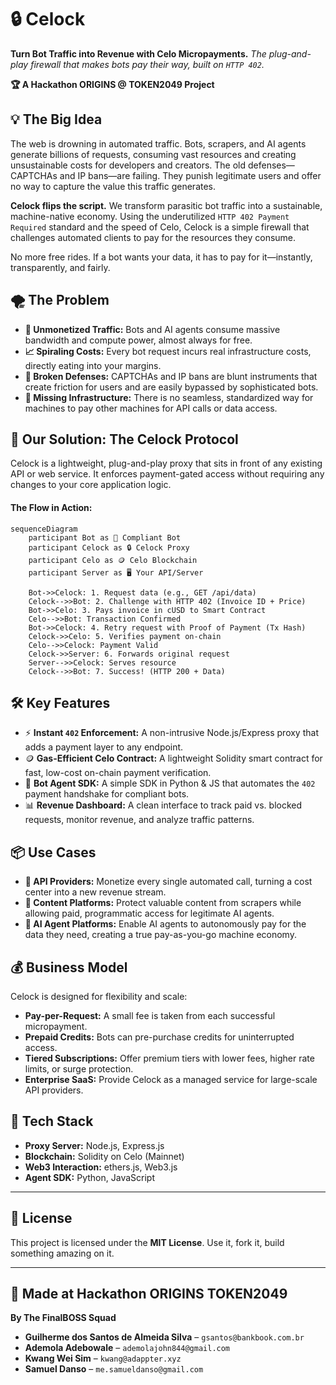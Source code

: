 # 🔒 Celock

**Turn Bot Traffic into Revenue with Celo Micropayments.** *The plug-and-play firewall that makes bots pay their way, built on `HTTP 402`.*

**🏆 A Hackathon ORIGINS @ TOKEN2049 Project**


## 💡 The Big Idea

The web is drowning in automated traffic. Bots, scrapers, and AI agents generate billions of requests, consuming vast resources and creating unsustainable costs for developers and creators. The old defenses—CAPTCHAs and IP bans—are failing. They punish legitimate users and offer no way to capture the value this traffic generates.

**Celock flips the script.** We transform parasitic bot traffic into a sustainable, machine-native economy. Using the underutilized `HTTP 402 Payment Required` standard and the speed of Celo, Celock is a simple firewall that challenges automated clients to pay for the resources they consume.

No more free rides. If a bot wants your data, it has to pay for it—instantly, transparently, and fairly.



## 🌪️ The Problem

  - **💸 Unmonetized Traffic:** Bots and AI agents consume massive bandwidth and compute power, almost always for free.
  - **📈 Spiraling Costs:** Every bot request incurs real infrastructure costs, directly eating into your margins.
  - **🚫 Broken Defenses:** CAPTCHAs and IP bans are blunt instruments that create friction for users and are easily bypassed by sophisticated bots.
  - **🌉 Missing Infrastructure:** There is no seamless, standardized way for machines to pay other machines for API calls or data access.



## 🚀 Our Solution: The Celock Protocol

Celock is a lightweight, plug-and-play proxy that sits in front of any existing API or web service. It enforces payment-gated access without requiring any changes to your core application logic.

#### The Flow in Action:

```mermaid
sequenceDiagram
    participant Bot as 🤖 Compliant Bot
    participant Celock as 🔒 Celock Proxy
    participant Celo as 🪙 Celo Blockchain
    participant Server as 🖥️ Your API/Server

    Bot->>Celock: 1. Request data (e.g., GET /api/data)
    Celock-->>Bot: 2. Challenge with HTTP 402 (Invoice ID + Price)
    Bot->>Celo: 3. Pays invoice in cUSD to Smart Contract
    Celo-->>Bot: Transaction Confirmed
    Bot->>Celock: 4. Retry request with Proof of Payment (Tx Hash)
    Celock->>Celo: 5. Verifies payment on-chain
    Celo-->>Celock: Payment Valid
    Celock->>Server: 6. Forwards original request
    Server-->>Celock: Serves resource
    Celock-->>Bot: 7. Success! (HTTP 200 + Data)
```



## 🛠️ Key Features

  - ⚡ **Instant `402` Enforcement:** A non-intrusive Node.js/Express proxy that adds a payment layer to any endpoint.
  - 🪙 **Gas-Efficient Celo Contract:** A lightweight Solidity smart contract for fast, low-cost on-chain payment verification.
  - 🤖 **Bot Agent SDK:** A simple SDK in Python & JS that automates the `402` payment handshake for compliant bots.
  - 📊 **Revenue Dashboard:** A clean interface to track paid vs. blocked requests, monitor revenue, and analyze traffic patterns.



## 📦 Use Cases

  - **🤖 API Providers:** Monetize every single automated call, turning a cost center into a new revenue stream.
  - **📰 Content Platforms:** Protect valuable content from scrapers while allowing paid, programmatic access for legitimate AI agents.
  - **🧠 AI Agent Platforms:** Enable AI agents to autonomously pay for the data they need, creating a true pay-as-you-go machine economy.

## 💰 Business Model

Celock is designed for flexibility and scale:

  - **Pay-per-Request:** A small fee is taken from each successful micropayment.
  - **Prepaid Credits:** Bots can pre-purchase credits for uninterrupted access.
  - **Tiered Subscriptions:** Offer premium tiers with lower fees, higher rate limits, or surge protection.
  - **Enterprise SaaS:** Provide Celock as a managed service for large-scale API providers.

## 🧠 Tech Stack

  - **Proxy Server:** Node.js, Express.js
  - **Blockchain:** Solidity on Celo (Mainnet)
  - **Web3 Interaction:** ethers.js, Web3.js
  - **Agent SDK:** Python, JavaScript


-----

## 🧾 License

This project is licensed under the **MIT License**. Use it, fork it, build something amazing on it.

-----

## 🧠 Made at Hackathon ORIGINS TOKEN2049

**By The FinalBOSS Squad**

  - **Guilherme dos Santos de Almeida Silva** – `gsantos@bankbook.com.br`
  - **Ademola Adebowale** – `ademolajohn844@gmail.com`
  - **Kwang Wei Sim** – `kwang@adappter.xyz`
  - **Samuel Danso** – `me.samueldanso@gmail.com`
